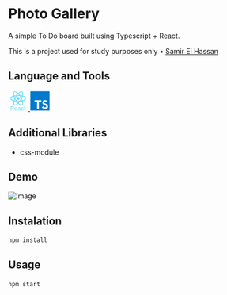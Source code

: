 # Photo Gallery

A simple To Do board built using Typescript + React.

This is a project used for study purposes only • [Samir El Hassan](https://github.com/samirelhassann)

## Language and Tools

<p align="left"> <a href="https://reactjs.org/" target="_blank" rel="noreferrer"> <img src="https://raw.githubusercontent.com/devicons/devicon/master/icons/react/react-original-wordmark.svg" alt="react" width="40" height="40"/> </a> <a href="https://www.typescriptlang.org/" target="_blank" rel="noreferrer"> <img src="https://raw.githubusercontent.com/devicons/devicon/master/icons/typescript/typescript-original.svg" alt="typescript" width="40" height="40"/> </a> </p>

## Additional Libraries

- css-module

## Demo

![image](https://user-images.githubusercontent.com/91634008/195907092-d7cf2ad1-b031-4e6c-8738-720c3d926948.png)

## Instalation

```bash
npm install
```

## Usage

```bash
npm start
```
